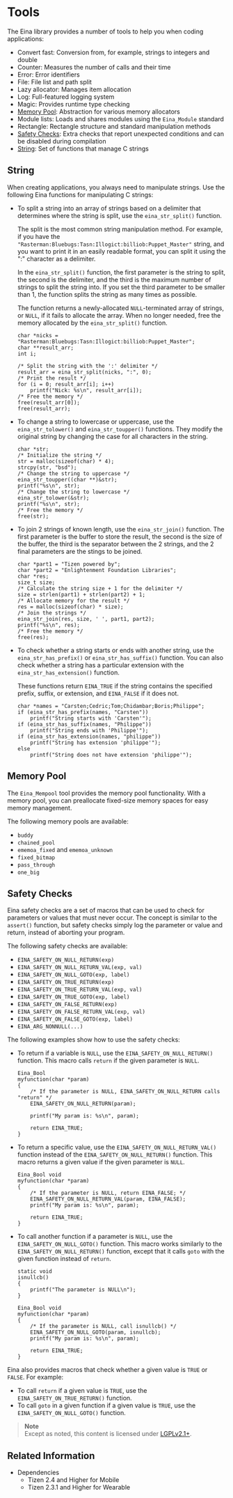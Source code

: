 # Tools

The Eina library provides a number of tools to help you when coding applications:

- Convert fast: Conversion from, for example, strings to integers and double
- Counter: Measures the number of calls and their time
- Error: Error identifiers
- File: File list and path split
- Lazy allocator: Manages item allocation
- Log: Full-featured logging system
- Magic: Provides runtime type checking
- [Memory Pool](#memory-pool): Abstraction for various memory allocators
- Module lists: Loads and shares modules using the `Eina_Module` standard
- Rectangle: Rectangle structure and standard manipulation methods
- [Safety Checks](#safety-checks): Extra checks that report unexpected conditions and can be disabled during compilation
- [String](#string): Set of functions that manage C strings

## String

When creating applications, you always need to manipulate strings. Use the following Eina functions for manipulating C strings:

- To split a string into an array of strings based on a delimiter that determines where the string is split, use the `eina_str_split()` function.

  The split is the most common string manipulation method. For example, if you have the `"Rasterman:Bluebugs:Tasn:Illogict:billiob:Puppet_Master"` string, and you want to print it in an easily readable format, you can split it using the ":" character as a delimiter.

  In the `eina_str_split()` function, the first parameter is the string to split, the second is the delimiter, and the third is the maximum number of strings to split the string into. If you set the third parameter to be smaller than 1, the function splits the string as many times as possible.

  The function returns a newly-allocated `NULL`-terminated array of strings, or `NULL`, if it fails to allocate the array. When no longer needed, free the memory allocated by the `eina_str_split()` function.

  ```
  char *nicks = "Rasterman:Bluebugs:Tasn:Illogict:billiob:Puppet_Master";
  char **result_arr;
  int i;

  /* Split the string with the ':' delimiter */
  result_arr = eina_str_split(nicks, ":", 0);
  /* Print the result */
  for (i = 0; result_arr[i]; i++)
      printf("Nick: %s\n", result_arr[i]);
  /* Free the memory */
  free(result_arr[0]);
  free(result_arr);
  ```

- To change a string to lowercase or uppercase, use the `eina_str_tolower()` and `eina_str_toupper()` functions. They modify the original string by changing the case for all characters in the string.

  ```
  char *str;
  /* Initialize the string */
  str = malloc(sizeof(char) * 4);
  strcpy(str, "bsd");
  /* Change the string to uppercase */
  eina_str_toupper((char **)&str);
  printf("%s\n", str);
  /* Change the string to lowercase */
  eina_str_tolower(&str);
  printf("%s\n", str);
  /* Free the memory */
  free(str);
  ```

- To join 2 strings of known length, use the `eina_str_join()` function. The first parameter is the buffer to store the result, the second is the size of the buffer, the third is the separator between the 2 strings, and the 2 final parameters are the stings to be joined.

  ```
  char *part1 = "Tizen powered by";
  char *part2 = "Enlightenment Foundation Libraries";
  char *res;
  size_t size;
  /* Calculate the string size + 1 for the delimiter */
  size = strlen(part1) + strlen(part2) + 1;
  /* Allocate memory for the result */
  res = malloc(sizeof(char) * size);
  /* Join the strings */
  eina_str_join(res, size, ' ', part1, part2);
  printf("%s\n", res);
  /* Free the memory */
  free(res);
  ```

- To check whether a string starts or ends with another string, use the `eina_str_has_prefix()` or `eina_str_has_suffix()` function. You can also check whether a string has a particular extension with the `eina_str_has_extension()` function.

  These functions return `EINA_TRUE` if the string contains the specified prefix, suffix, or extension, and `EINA_FALSE` if it does not.

  ```
  char *names = "Carsten;Cedric;Tom;Chidambar;Boris;Philippe";
  if (eina_str_has_prefix(names, "Carsten"))
      printf("String starts with 'Carsten'");
  if (eina_str_has_suffix(names, "Philippe"))
      printf("String ends with 'Philippe'");
  if (eina_str_has_extension(names, "philippe"))
      printf("String has extension 'philippe'");
  else
      printf("String does not have extension 'philippe'");
  ```

## Memory Pool

The `Eina_Mempool` tool provides the memory pool functionality. With a memory pool, you can preallocate fixed-size memory spaces for easy memory management.

The following memory pools are available:

- `buddy`
- `chained_pool`
- `ememoa_fixed` and `ememoa_unknown`
- `fixed_bitmap`
- `pass_through`
- `one_big`

## Safety Checks

Eina safety checks are a set of macros that can be used to check for parameters or values that must never occur. The concept is similar to the `assert()` function, but safety checks simply log the parameter or value and return, instead of aborting your program.

The following safety checks are available:

- `EINA_SAFETY_ON_NULL_RETURN(exp)`
- `EINA_SAFETY_ON_NULL_RETURN_VAL(exp, val)`
- `EINA_SAFETY_ON_NULL_GOTO(exp, label)`
- `EINA_SAFETY_ON_TRUE_RETURN(exp)`
- `EINA_SAFETY_ON_TRUE_RETURN_VAL(exp, val)`
- `EINA_SAFETY_ON_TRUE_GOTO(exp, label)`
- `EINA_SAFETY_ON_FALSE_RETURN(exp)`
- `EINA_SAFETY_ON_FALSE_RETURN_VAL(exp, val)`
- `EINA_SAFETY_ON_FALSE_GOTO(exp, label)`
- `EINA_ARG_NONNULL(...)`

The following examples show how to use the safety checks:

- To return if a variable is `NULL`, use the `EINA_SAFETY_ON_NULL_RETURN()` function. This macro calls `return` if the given parameter is `NULL`.

  ```
  Eina_Bool
  myfunction(char *param)
  {
      /* If the parameter is NULL, EINA_SAFETY_ON_NULL_RETURN calls "return" */
      EINA_SAFETY_ON_NULL_RETURN(param);

      printf("My param is: %s\n", param);

      return EINA_TRUE;
  }
  ```

- To return a specific value, use the `EINA_SAFETY_ON_NULL_RETURN_VAL()` function instead of the `EINA_SAFETY_ON_NULL_RETURN()` function. This macro returns a given value if the given parameter is `NULL`.

  ```
  Eina_Bool void
  myfunction(char *param)
  {
      /* If the parameter is NULL, return EINA_FALSE; */
      EINA_SAFETY_ON_NULL_RETURN_VAL(param, EINA_FALSE);
      printf("My param is: %s\n", param);

      return EINA_TRUE;
  }
  ```

- To call another function if a parameter is `NULL`, use the `EINA_SAFETY_ON_NULL_GOTO()` function. This macro works similarly to the `EINA_SAFETY_ON_NULL_RETURN()` function, except that it calls `goto` with the given function instead of `return`.

  ```
  static void
  isnullcb()
  {
      printf("The parameter is NULL\n");
  }

  Eina_Bool void
  myfunction(char *param)
  {
      /* If the parameter is NULL, call isnullcb() */
      EINA_SAFETY_ON_NULL_GOTO(param, isnullcb);
      printf("My param is: %s\n", param);

      return EINA_TRUE;
  }
  ```

Eina also provides macros that check whether a given value is `TRUE` or `FALSE`. For example:

- To call `return` if a given value is `TRUE`, use the `EINA_SAFETY_ON_TRUE_RETURN()` function.
- To call `goto` in a given function if a given value is `TRUE`, use the `EINA_SAFETY_ON_NULL_GOTO()` function.

> **Note**  
> Except as noted, this content is licensed under [LGPLv2.1+](http://opensource.org/licenses/LGPL-2.1).

## Related Information
- Dependencies
  - Tizen 2.4 and Higher for Mobile
  - Tizen 2.3.1 and Higher for Wearable
